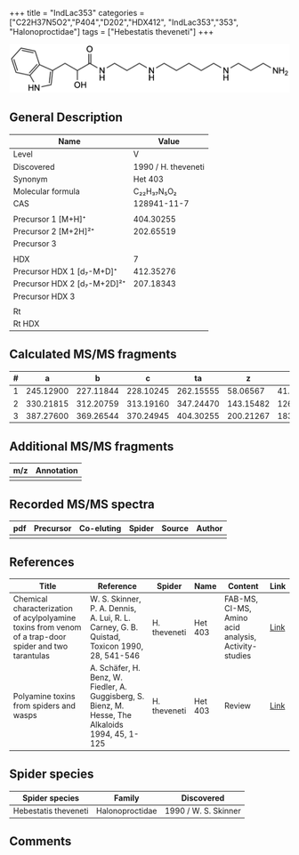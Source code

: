 +++
title = "IndLac353"
categories = ["C22H37N5O2","P404","D202","HDX412",
"IndLac353","353",
"Halonoproctidae"]
tags = ["Hebestatis theveneti"]
+++

![](/img/IndLac353.png)

## General Description

| Name                        | Value               |
|-----------------------------|---------------------|
| Level                       | V                   |
| Discovered                  | 1990 / H. theveneti |
| Synonym                     | Het 403             |
| Molecular formula           | C₂₂H₃₇N₅O₂          |
| CAS                         | 128941-11-7         |
|                             |                     |
| Precursor 1 [M+H]⁺          | 404.30255           |
| Precursor 2 [M+2H]²⁺        | 202.65519           |
| Precursor 3                 |                     |
|                             |                     |
| HDX                         | 7                   |
| Precursor HDX 1 [d₇-M+D]⁺   | 412.35276           |
| Precursor HDX 2 [d₇-M+2D]²⁺ | 207.18343           |
| Precursor HDX 3             |                     |
|                             |                     |
| Rt                          |                     |
| Rt HDX                      |                     |

## Calculated MS/MS fragments

| # | a         | b         | c         | ta        | z         | y         | tz        |
|---|-----------|-----------|-----------|-----------|-----------|-----------|-----------|
| 1 | 245.12900 | 227.11844 | 228.10245 | 262.15555 | 58.06567  | 41.03912  | 75.09222  |
| 2 | 330.21815 | 312.20759 | 313.19160 | 347.24470 | 143.15482 | 126.12827 | 160.18137 |
| 3 | 387.27600 | 369.26544 | 370.24945 | 404.30255 | 200.21267 | 183.18612 | 217.23922 |

## Additional MS/MS fragments

| m/z       | Annotation |
|-----------|------------|
|           |            |

## Recorded MS/MS spectra

| pdf | Precursor | Co-eluting | Spider | Source | Author |
|-----|-----------|------------|--------|--------|--------|
|     |           |            |        |        |        |

## References

| Title                                                                                                 | Reference                                                                                         | Spider       | Name    | Content                                              | Link                                                                        |
|-------------------------------------------------------------------------------------------------------|---------------------------------------------------------------------------------------------------|--------------|---------|------------------------------------------------------|-----------------------------------------------------------------------------|
| Chemical characterization of acylpolyamine toxins from venom of a trap-door spider and two tarantulas | W. S. Skinner, P. A. Dennis, A. Lui, R. L. Carney, G. B. Quistad, Toxicon 1990, 28, 541-546       | H. theveneti | Het 403 | FAB-MS, CI-MS, Amino acid analysis, Activity-studies | [Link](https://www.sciencedirect.com/science/article/pii/004101019090298L)  |
| Polyamine toxins from spiders and wasps                                                               | A. Schäfer, H. Benz, W. Fiedler, A. Guggisberg, S. Bienz, M. Hesse, The Alkaloids 1994, 45, 1-125 | H. theveneti | Het 403 | Review                                               | [Link](https://www.sciencedirect.com/science/article/pii/S009995980860276X) |

## Spider species

| Spider species       | Family          | Discovered           |
|----------------------|-----------------|----------------------|
| Hebestatis theveneti | Halonoproctidae | 1990 / W. S. Skinner |

## Comments